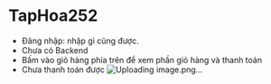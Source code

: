 # TapHoa252

- Đăng nhập: nhập gì cũng được.
- Chưa có Backend
- Bấm vào giỏ hàng phía trên để xem phần giỏ hàng và thanh toán
- Chưa thanh toán được
  ![Uploading image.png…]()
